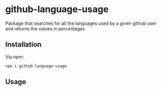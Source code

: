 # github-language-usage

Package that searches for all the languages ​​used by a given github user and returns the values
​​in percentages

## Installation

Via npm:

```bash
npm i github-language-usage
```

## Usage

```javascript
```
